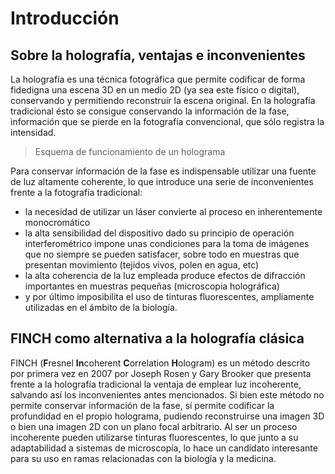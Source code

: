 # Introducción

## Sobre la holografía, ventajas e inconvenientes

La holografía es una técnica fotográfica que permite codificar de forma fidedigna una escena 3D en un medio 2D (ya sea este físico o digital), conservando y permitiendo reconstruir la escena original. En la holografía tradicional ésto se consigue conservando la información de la fase, información que se pierde en la fotografía convencional, que sólo registra la intensidad.

>Esquema de funcionamiento de un holograma

Para conservar información de la fase es indispensable utilizar una fuente de luz altamente coherente, lo que introduce una serie de inconvenientes frente a la fotografía tradicional:

* la necesidad de utilizar un láser convierte al proceso en inherentemente monocromático 
* la alta sensibilidad del dispositivo dado su principio de operación interferométrico impone unas condiciones para la toma de imágenes que no siempre se pueden satisfacer, sobre todo en muestras que presentan movimiento (tejidos vivos, polen en agua, etc)
* la alta coherencia de la luz empleada produce efectos de difracción importantes en muestras pequeñas (microscopia holográfica)
* y por último imposibilita el uso de tinturas fluorescentes, ampliamente utilizadas en el ámbito de la biología.

## FINCH como alternativa a la holografía clásica

FINCH (**F**resnel **In**coherent **C**orrelation **H**ologram) es un método descrito por primera vez en 2007 por Joseph Rosen y Gary Brooker 
que presenta frente a la holografía tradicional la ventaja de emplear luz incoherente, salvando así los inconvenientes antes mencionados. Si bien este método no permite conservar información de la fase, sí permite codificar la profundidad en el propio holograma, pudiendo reconstruirse una imagen 3D o bien una imagen 2D con un plano focal arbitrario. Al ser un proceso incoherente pueden utilizarse tinturas fluorescentes, lo que junto a su adaptabilidad a sistemas de microscopía, lo hace un candidato interesante para su uso en ramas relacionadas con la biología y la medicina.






